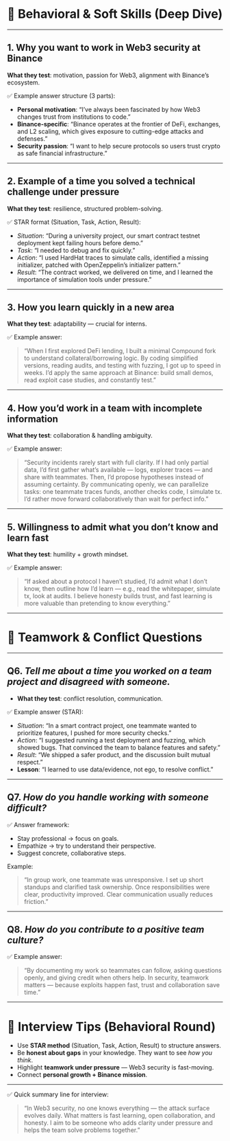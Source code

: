 

# 🤝 Behavioral & Soft Skills (Deep Dive)

---

## 1. **Why you want to work in Web3 security at Binance**

**What they test**: motivation, passion for Web3, alignment with Binance’s ecosystem.

✅ Example answer structure (3 parts):

* **Personal motivation**: “I’ve always been fascinated by how Web3 changes trust from institutions to code.”
* **Binance-specific**: “Binance operates at the frontier of DeFi, exchanges, and L2 scaling, which gives exposure to cutting-edge attacks and defenses.”
* **Security passion**: “I want to help secure protocols so users trust crypto as safe financial infrastructure.”

---

## 2. **Example of a time you solved a technical challenge under pressure**

**What they test**: resilience, structured problem-solving.

✅ STAR format (Situation, Task, Action, Result):

* *Situation*: “During a university project, our smart contract testnet deployment kept failing hours before demo.”
* *Task*: “I needed to debug and fix quickly.”
* *Action*: “I used HardHat traces to simulate calls, identified a missing initializer, patched with OpenZeppelin’s initializer pattern.”
* *Result*: “The contract worked, we delivered on time, and I learned the importance of simulation tools under pressure.”

---

## 3. **How you learn quickly in a new area**

**What they test**: adaptability — crucial for interns.

✅ Example answer:

> “When I first explored DeFi lending, I built a minimal Compound fork to understand collateral/borrowing logic. By coding simplified versions, reading audits, and testing with fuzzing, I got up to speed in weeks. I’d apply the same approach at Binance: build small demos, read exploit case studies, and constantly test.”

---

## 4. **How you’d work in a team with incomplete information**

**What they test**: collaboration & handling ambiguity.

✅ Example answer:

> “Security incidents rarely start with full clarity. If I had only partial data, I’d first gather what’s available — logs, explorer traces — and share with teammates. Then, I’d propose hypotheses instead of assuming certainty. By communicating openly, we can parallelize tasks: one teammate traces funds, another checks code, I simulate tx. I’d rather move forward collaboratively than wait for perfect info.”

---

## 5. **Willingness to admit what you don’t know and learn fast**

**What they test**: humility + growth mindset.

✅ Example answer:

> “If asked about a protocol I haven’t studied, I’d admit what I don’t know, then outline how I’d learn — e.g., read the whitepaper, simulate tx, look at audits. I believe honesty builds trust, and fast learning is more valuable than pretending to know everything.”

---

# 👥 Teamwork & Conflict Questions

---

## Q6. *Tell me about a time you worked on a team project and disagreed with someone.*

* **What they test**: conflict resolution, communication.

✅ Example answer (STAR):

* *Situation*: “In a smart contract project, one teammate wanted to prioritize features, I pushed for more security checks.”
* *Action*: “I suggested running a test deployment and fuzzing, which showed bugs. That convinced the team to balance features and safety.”
* *Result*: “We shipped a safer product, and the discussion built mutual respect.”
* **Lesson**: “I learned to use data/evidence, not ego, to resolve conflict.”

---

## Q7. *How do you handle working with someone difficult?*

✅ Answer framework:

* Stay professional → focus on goals.
* Empathize → try to understand their perspective.
* Suggest concrete, collaborative steps.

Example:

> “In group work, one teammate was unresponsive. I set up short standups and clarified task ownership. Once responsibilities were clear, productivity improved. Clear communication usually reduces friction.”

---

## Q8. *How do you contribute to a positive team culture?*

✅ Example answer:

> “By documenting my work so teammates can follow, asking questions openly, and giving credit when others help. In security, teamwork matters — because exploits happen fast, trust and collaboration save time.”

---

# 🧠 Interview Tips (Behavioral Round)

* Use **STAR method** (Situation, Task, Action, Result) to structure answers.
* Be **honest about gaps** in your knowledge. They want to see *how you think*.
* Highlight **teamwork under pressure** — Web3 security is fast-moving.
* Connect **personal growth + Binance mission**.

---

✅ Quick summary line for interview:

> “In Web3 security, no one knows everything — the attack surface evolves daily. What matters is fast learning, open collaboration, and honesty. I aim to be someone who adds clarity under pressure and helps the team solve problems together.”

